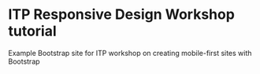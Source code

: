 # ITP Responsive Design Workshop tutorial

Example Bootstrap site for ITP workshop on creating mobile-first sites with Bootstrap

